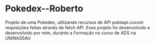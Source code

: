 # Pokedex--Roberto
Projeto de uma Pokedex, utilizando recursos de API pokeapi.cocom requisições feitas através de fetch API. Esse projeto foi desenvolvido e desenvolvido por mim, durante a Formação no curso de ADS na UNINASSAU
